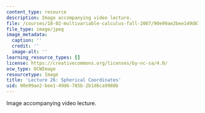```yaml
---
content_type: resource
description: Image accompanying video lecture.
file: /courses/18-02-multivariable-calculus-fall-2007/90e99ae2bee149d6785b2b1d6ca9980b_26.jpg
file_type: image/jpeg
image_metadata:
  caption: ''
  credit: ''
  image-alt: ''
learning_resource_types: []
license: https://creativecommons.org/licenses/by-nc-sa/4.0/
ocw_type: OCWImage
resourcetype: Image
title: 'Lecture 26: Spherical Coordinates'
uid: 90e99ae2-bee1-49d6-785b-2b1d6ca9980b
---
```

Image accompanying video lecture.